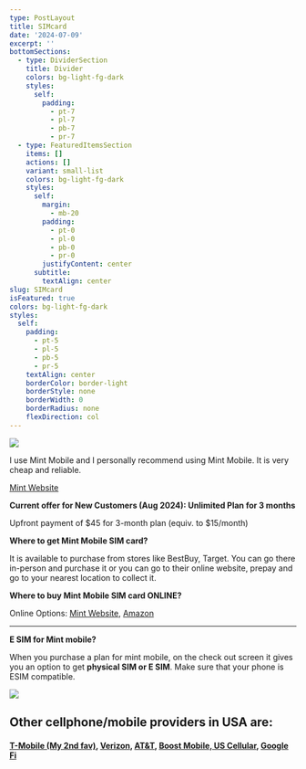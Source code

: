 ```yaml
---
type: PostLayout
title: SIMcard
date: '2024-07-09'
excerpt: ''
bottomSections:
  - type: DividerSection
    title: Divider
    colors: bg-light-fg-dark
    styles:
      self:
        padding:
          - pt-7
          - pl-7
          - pb-7
          - pr-7
  - type: FeaturedItemsSection
    items: []
    actions: []
    variant: small-list
    colors: bg-light-fg-dark
    styles:
      self:
        margin:
          - mb-20
        padding:
          - pt-0
          - pl-0
          - pb-0
          - pr-0
        justifyContent: center
      subtitle:
        textAlign: center
slug: SIMcard
isFeatured: true
colors: bg-light-fg-dark
styles:
  self:
    padding:
      - pt-5
      - pl-5
      - pb-5
      - pr-5
    textAlign: center
    borderColor: border-light
    borderStyle: none
    borderWidth: 0
    borderRadius: none
    flexDirection: col
---
```

![](https://encrypted-tbn0.gstatic.com/images?q=tbn:ANd9GcThWl9kepZ_cfFrbvsL2AL0b8Pp8mNd71zBxw\&s)

I use Mint Mobile and I personally recommend using Mint Mobile. It is very cheap and reliable.

[Mint Website](https://www.mintmobile.com/)

**Current offer for New Customers (Aug 2024):  Unlimited Plan for 3 months**

Upfront payment of $45 for 3-month plan (equiv. to $15/month) 



**Where to get Mint Mobile SIM card?**

It is available to purchase from stores like BestBuy, Target. You can go there in-person and purchase it or you can go to their online website, prepay and go to your nearest location to collect it.



**Where to buy Mint Mobile SIM card ONLINE?**

Online Options: [Mint Website](https://www.mintmobile.com/), [Amazon ](https://www.amazon.com/stores/page/34D61800-E80A-4A07-B13D-681C05F685BB?ingress=2\&visitId=51cf95f5-545b-4f43-9f80-6190c97779dc\&ref_=ast_bln)

****

**E SIM for Mint mobile?**

When you purchase a plan for mint mobile, on the check out screen it gives you an option to get **physical SIM or E SIM**. Make sure that your phone is  ESIM compatible.



![](https://www.androidauthority.com/wp-content/uploads/2021/01/mint-mobile-plans-2021.jpg)

## Other cellphone/mobile providers in USA are:

#### [T-Mobile (My 2nd fav)](https://t-mobile.com/),  [Verizon](https://www.verizon.com/),  [AT\&T](https://www.att.com/wireless/), [Boost Mobile, ](https://www.boostmobile.com/)[US Cellular](https://www.uscellular.com/), [Google Fi](https://fi.google.com/about)

